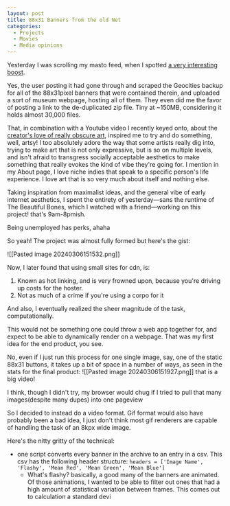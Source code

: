 ```yaml
---
layout: post
title: 88x31 Banners from the old Net
categories:
  - Projects
  - Movies
  - Media opinions
---
```



Yesterday I was scrolling my masto feed, when I spotted [a very interesting boost](https://kolektiva.social/@booters/112039018979714833).

Yes, the user posting it had gone through and scraped the Geocities backup for all of the 88x31pixel banners that were contained therein, and uploaded a sort of museum webpage, hosting all of them. They even did me the favor of posting a link to the de-duplicated zip file. Tiny at ~150MB, considering it holds almost 30,000 files.

That, in combination with a Youtube video I recently keyed onto, about the [creator's love of really obscure art](https://www.youtube.com/watch?v=d_n_gmINZTI), inspired me to try and do something, well, artsy! I too absolutely adore the way that some artists really dig into, trying to make art that is not only expressive, but is so on multiple levels, and isn't afraid to transgress socially acceptable aesthetics to make something that really evokes the kind of vibe they're going for. I mention in my About page, I love niche indies that speak to a specific person's life experience. I love art that is so very much about itself and nothing else.

Taking inspiration from maximalist ideas, and the general vibe of early internet aesthetics, I spent the entirety of yesterday—sans the runtime of The Beautiful Bones, which I watched with a friend—working on this project! that's 9am-8pmish. 

Being unemployed has perks, ahaha

So yeah! The project was almost fully formed but here's the gist:

![[Pasted image 20240306151532.png]]

Now, I later found that using small sites for cdn, is:

1. Known as hot linking, and is very frowned upon, because you're driving up costs for the hoster.
2. Not as much of a crime if you're using a corpo for it

And also, I eventually realized the sheer magnitude of the task, computationally.

This would not be something one could throw a web app together for, and expect to be able to dynamically render on a webpage. That was my first idea for the end product, you see.

No, even if I just run this process for one single image, say, one of the static 88x31 buttons, it takes up a bit of space in a number of ways, as seen in the stats for the final product:
![[Pasted image 20240306151927.png]]
that is a big video!

I think, though I didn't try, my browser would chug if I tried to pull that many images(despite many dupes) into one pageview

So I decided to instead do a video format. Gif format would also have probably been a bad idea, I just don't think most gif renderers are capable of handling the task of an 8kpx wide image.

Here's the nitty gritty of the technical:

- one script converts every banner in the archive to an entry in a csv. This csv has the following header structure: `headers = ['Image Name', 'Flashy', 'Mean Red', 'Mean Green', 'Mean Blue']`
	- What's flashy? basically, a good many of the banners are animated. Of those animations, I wanted to be able to filter out ones that had a high amount of statistical variation between frames. This comes out to calculation a standard devi